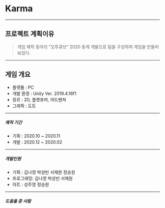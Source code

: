 # Karma
-----------------
## 프로젝트 계획이유
> 게임 제작 동아리 "오투큐브" 2020 동계 개발으로 팀을 구성하여 게임을 만들어 보았다.
-----------------
## 게임 개요
+ 플랫폼    : PC
+ 개발 환경 : Unity Ver. 2019.4.16f1
+ 장르      : 2D, 플랫포머, 어드벤쳐
+ 그래픽    : 도트
-----------------
##### 제작 기간
+ 기획      : 2020.10 ~ 2020.11
+ 개발      : 2020.12 ~ 2020.02
-----------------
##### 개발인원
+ 기획      : 김나영 박성빈 서채원 정승원
+ 프로그래밍: 김나영 박성빈 서채원
+ 아트      : 성주영 정승원
-----------------
##### 도움을 준 사람
  
